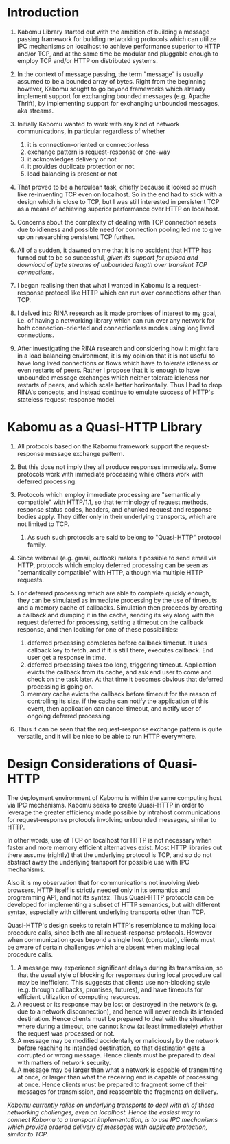 # Introduction

1. Kabomu Library started out with the ambition of building a message passing framework for building networking protocols which can utilize IPC mechanisms on localhost to achieve performance superior to HTTP and/or TCP, and at the same time be modular and pluggable enough to employ TCP and/or HTTP on distributed systems.
2. In the context of message passing, the term "message" is usually assumed to be a bounded array of bytes. Right from the beginning however, Kabomu sought to go beyond frameworks which already implement support for exchanging bounded messages (e.g. Apache Thrift), by implementing support for exchanging unbounded messages, aka streams.
3. Initially Kabomu wanted to work with any kind of network communications, in particular regardless of whether

   1. it is connection-oriented or connectionless
   2. exchange pattern is request-response or one-way
   1. it acknowledges delivery or not
   2. it provides duplicate protection or not.
   1. load balancing is present or not

4. That proved to be a herculean task, chiefly because it looked so much like re-inventing TCP even on localhost. So in the end had to stick with a design which is close to TCP, but I was still interested in persistent TCP as a means of achieving superior performance over HTTP on localhost.
5. Concerns about the complexity of dealing with TCP connection resets due to idleness and possible need for connection pooling led me to give up on researching persistent TCP further.
6. All of a sudden, it dawned on me that it is no accident that HTTP has turned out to be so successful, *given its support for upload and download of byte streams of unbounded length over transient TCP connections*.
7. I began realising then that what I wanted in Kabomu is a request-response protocol like HTTP which can run over connections other than TCP.
8. I delved into RINA research as it made promises of interest to my goal, i.e. of having a networking library which can run over any network for both connection-oriented and connectionless modes using long lived connections.
9. After investigating the RINA research and considering how it might fare in a load balancing environment, it is my opinion that it is not useful to have long lived connections or flows which have to tolerate idleness or even restarts of peers. Rather I propose that it is enough to have unbounded message exchanges which neither tolerate idleness nor restarts of peers, and which scale better horizontally. Thus I had to drop RINA's concepts, and instead continue to emulate success of HTTP's stateless request-response model.

# Kabomu as a Quasi-HTTP Library

1. All protocols based on the Kabomu framework support the request-response message exchange pattern.
2. But this dose not imply they all produce responses immediately. Some protocols work with immediate processing while others work with deferred processing.
3. Protocols which employ immediate processing are "semantically compatible" with HTTP/1.1, so that terminology of request methods, response status codes, headers, and chunked request and response bodies apply. They differ only in their underlying transports, which are not limited to TCP.
   1. As such such protocols are said to belong to "Quasi-HTTP" protocol family.
6.  Since webmail (e.g. gmail, outlook) makes it possible to send email via HTTP, protocols which employ deferred processing can be seen as "semantically compatible" with HTTP, although via multiple HTTP requests.
8. For deferred processing which are able to complete quickly enough, they can be simulated as immediate processing by the use of timeouts and a memory cache of callbacks. Simulation then proceeds by creating a callback and dumping it in the cache, sending its key along with the request deferred for processing, setting a timeout on the callback response, and then looking for one of these possibilities:

   1. deferred processing completes before callback timeout. It uses callback key to fetch, and if it is still there, executes callback. End user get a response in time.
   2. deferred processing takes too long, triggering timeout. Application evicts the callback from its cache, and ask end user to come and check on the task later. At that time it becomes obvious that deferred processing is going on.
   3. memory cache evicts the callback before timeout for the reason of controlling its size. if the cache can notify the application of this event, then application can cancel timeout, and notify user of ongoing deferred processing.

9. Thus it can be seen that the request-response exchange pattern is quite versatile, and it will be nice to be able to run HTTP everywhere.

# Design Considerations of Quasi-HTTP

The deployment environment of Kabomu is within the same computing host via IPC mechanisms. Kabomu seeks to create Quasi-HTTP in order to leverage the greater efficiency made possible by intrahost communications for request-response protocols involving unbounded messages, similar to HTTP. 

In other words, use of TCP on localhost for HTTP is not necessary when faster and more memory efficient alternatives exist. Most HTTP libraries out there assume (rightly) that the underlying protocol is TCP, and so do not abstract away the underlying transport for possible use with IPC mechanisms.

Also it is my observation that for communications not involving Web browsers, HTTP itself is strictly needed only in its semantics and programming API, and not its syntax. Thus Quasi-HTTP protocols can be developed for implementing a subset of HTTP semantics, but with different syntax, especially with different underlying transports other than TCP.

Quasi-HTTP's design seeks to retain HTTP's resemblance to making local procedure calls, since both are all request-response protocols. However when communication goes beyond a single host (computer), clients must be aware of certain challenges which are absent when making local procedure calls.

1. A message may experience significant delays during its transmission, so that the usual style of blocking for responses during local procedure call may be inefficient. This suggests that clients use non-blocking style (e.g. through callbacks, promises, futures), and have timeouts for efficient utilization of computing resources.
2. A request or its response may be lost or destroyed in the network (e.g. due to a network disconnection), and hence will never reach its intended destination. Hence clients must be prepared to deal with the situation where during a timeout, one cannot know (at least immediately) whether the request was processed or not.
3. A message may be modified accidentally or maliciously by the network before reaching its intended destination, so that destination gets a corrupted or wrong message. Hence clients must be prepared to deal with matters of network security.
3. A message may be larger than what a network is capable of transmitting at once, or larger than what the receiving end is capable of processing at once. Hence clients must be prepared to fragment some of their messages for transmission, and reassemble the fragments on delivery.

*Kabomu currently relies on underlying transports to deal with all of these networking challenges, even on localhost. Hence the easiest way to connect Kabomu to a transport implementation, is to use IPC mechanisms which provide ordered delivery of messages with duplicate protection, similar to TCP.*